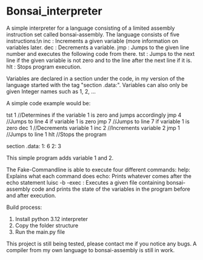 # Bonsai_interpreter
A simple interpreter for a language consisting of a limited assembly instruction set called bonsai-assembly.
The language consists of five instructions:\n
inc <variable>: Increments a given variable (more information on variables later.
dec <variable>: Decrements a variable.
jmp <line number>: Jumps to the given line number and executes the following code from there.
tst <variable>: Jumps to the next line if the given variable is not zero and to the line after the next line if it is.
hlt <no operands>: Stops program execution.

Variables are declared in a section under the code, in my version of the language started with the tag "section .data:".
Variables can also only be given Integer names such as 1, 2, ...

A simple code example would be:

tst 1  //Determines if the variable 1 is zero and jumps accordingly
jmp 4  //Jumps to line 4 if variable 1 is zero
jmp 7  //Jumps to line 7 if variable 1 is zero
dec 1  //Decrements variable 1
inc 2  //Increments variable 2
jmp 1  //Jumps to line 1
hlt //Stops the program

section .data:
1: 6
2: 3

This simple program adds variable 1 and 2.


The Fake-Commandline is able to execute four different commands: 
  help: Explains what each command does
  echo: Prints whatever comes after the echo statement
  luisc -b -exec <filename>: Executes a given file containing bonsai-assembly code and prints the state of the variables in the program before and after execution.


Build process:
  1. Install python 3.12 interpreter
  2. Copy the folder structure
  3. Run the main.py file

This project is still being tested, please contact me if you notice any bugs.
A compiler from my own language to bonsai-assembly is still in work.
